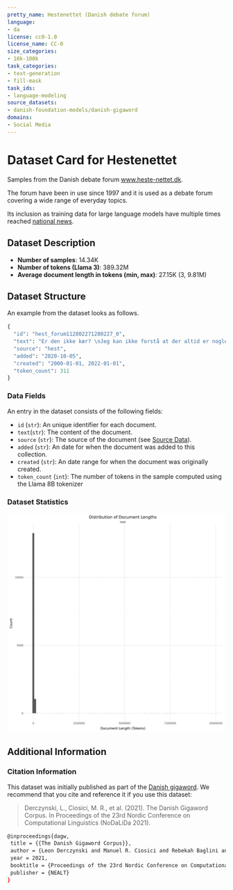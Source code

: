 ```yaml
---
pretty_name: Hestenettet (Danish debate forum)
language:
- da
license: cc0-1.0
license_name: CC-0
size_categories:
- 10k-100k
task_categories:
- text-generation
- fill-mask
task_ids:
- language-modeling
source_datasets:
- danish-foundation-models/danish-gigaword
domains:
- Social Media
---
```


# Dataset Card for Hestenettet

<!-- START-SHORT DESCRIPTION -->
Samples from the Danish debate forum www.heste-nettet.dk.
<!-- END-SHORT DESCRIPTION -->


The forum have been in use since 1997 and it is used as a debate forum covering a wide range of everyday topics. 

Its inclusion as training data for large language models have multiple times reached [national news](https://www.dr.dk/nyheder/viden/teknologi/heste-nettet-kan-blive-grundlag-kunstig-intelligens-paa-dansk).

## Dataset Description


<!-- START-DESC-STATS -->
- **Number of samples**: 14.34K
- **Number of tokens (Llama 3)**: 389.32M
- **Average document length in tokens (min, max)**: 27.15K (3, 9.81M)
<!-- END-DESC-STATS -->



## Dataset Structure
An example from the dataset looks as follows.


<!-- START-SAMPLE -->
```py
{
  "id": "hest_forum112802271280227_0",
  "text": "Er den ikke kær? \nJeg kan ikke forstå at der altid er nogle der åbenbart ser alle indlæg her på HN ,[...]",
  "source": "hest",
  "added": "2020-10-05",
  "created": "2000-01-01, 2022-01-01",
  "token_count": 311
}
```

### Data Fields

An entry in the dataset consists of the following fields:

- `id` (`str`): An unique identifier for each document.
- `text`(`str`): The content of the document.
- `source` (`str`): The source of the document (see [Source Data](#source-data)).
- `added` (`str`): An date for when the document was added to this collection.
- `created` (`str`): An date range for when the document was originally created.
- `token_count` (`int`): The number of tokens in the sample computed using the Llama 8B tokenizer
<!-- END-SAMPLE -->


### Dataset Statistics

<!-- START-DATASET PLOTS -->
<p align="center">
<img src="./images/dist_document_length.png" width="600" style="margin-right: 10px;" />
</p>
<!-- END-DATASET PLOTS -->


## Additional Information


### Citation Information

This dataset was initially published as part of the [Danish gigaword](https://huggingface.co/danish-foundation-models). We recommend that you cite and reference it if you use this dataset:

> Derczynski, L., Ciosici, M. R., et al. (2021). The Danish Gigaword Corpus. In Proceedings of the 23rd Nordic Conference on Computational Linguistics (NoDaLiDa 2021).

```bash
@inproceedings{dagw,
 title = {{The Danish Gigaword Corpus}},
 author = {Leon Derczynski and Manuel R. Ciosici and Rebekah Baglini and Morten H. Christiansen and Jacob Aarup Dalsgaard and Riccardo Fusaroli and Peter Juel Henrichsen and Rasmus Hvingelby and Andreas Kirkedal and Alex Speed Kjeldsen and Claus Ladefoged and Finn Årup Nielsen and Jens Madsen and Malte Lau Petersen and Jonathan Hvithamar Rystrøm and Daniel Varab},
 year = 2021,
 booktitle = {Proceedings of the 23rd Nordic Conference on Computational Linguistics},
 publisher = {NEALT}
}
```
